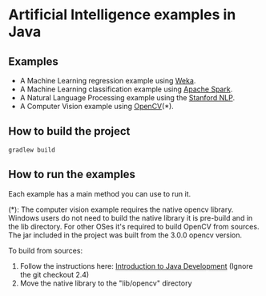 # Artificial Intelligence examples in Java

Examples
--------

* A Machine Learning regression example using <a href="www.cs.waikato.ac.nz/ml/weka/" target="target">Weka</a>.
* A Machine Learning classification example using <a href="https://spark.apache.org/" target="target">Apache Spark</a>.
* A Natural Language Processing example using the <a href="http://nlp.stanford.edu/software/index.shtml" target="target">Stanford NLP</a>.
* A Computer Vision example using <a href="http://opencv.org/" target="target">OpenCV</a>(*).

How to build the project
------------------------
    gradlew build

How to run the examples
------------------------

Each example has a main method you can use to run it.

(*): The computer vision example requires the native opencv library.
     Windows users do not need to build the native library it is pre-build and in the lib directory.
     For other OSes it's required to build OpenCV from sources.
     The jar included in the project was built from the 3.0.0 opencv version.
     <p>To build from sources:
     <ol>
       <li>Follow the instructions here: <a href="http://docs.opencv.org/master/d9/d52/tutorial_java_dev_intro.html" target="target">Introduction to Java Development</a> (Ignore the git checkout 2.4)</li>
       <li>Move the native library to the "lib/opencv" directory</li>
     </ol>
     </p>
